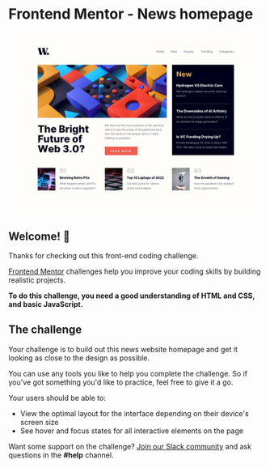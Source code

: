 # Frontend Mentor - News homepage

![Design preview for the News homepage coding challenge](./desktop-design.jpg)

## Welcome! 👋

Thanks for checking out this front-end coding challenge.

[Frontend Mentor](https://www.frontendmentor.io) challenges help you improve your coding skills by building realistic projects.

**To do this challenge, you need a good understanding of HTML and CSS, and basic JavaScript.**

## The challenge

Your challenge is to build out this news website homepage and get it looking as close to the design as possible.

You can use any tools you like to help you complete the challenge. So if you've got something you'd like to practice, feel free to give it a go.

Your users should be able to:

- View the optimal layout for the interface depending on their device's screen size
- See hover and focus states for all interactive elements on the page

Want some support on the challenge? [Join our Slack community](https://www.frontendmentor.io/slack) and ask questions in the **#help** channel.

